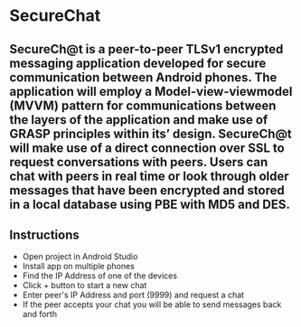 # SecureChat

## SecureCh@t is a peer-to-peer TLSv1 encrypted messaging application developed for secure communication between Android phones.  The application will employ a Model-view-viewmodel (MVVM) pattern for communications between the layers of the application and make use of GRASP principles within its’ design.  SecureCh@t will make use of a direct connection over SSL to request conversations with peers.  Users can chat with peers in real time or look through older messages that have been encrypted and stored in a local database using PBE with MD5 and DES.


## Instructions


* Open project in Android Studio
* Install app on multiple phones
* Find the IP Address of one of the devices
* Click + button to start a new chat
* Enter peer's IP Address and port (9999) and request a chat
* If the peer accepts your chat you will be able to send messages back and forth